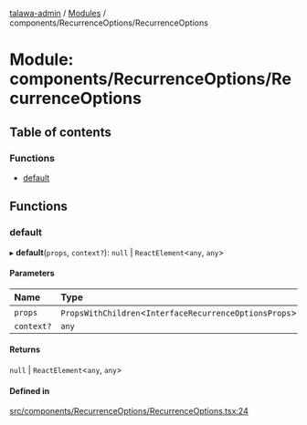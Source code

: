 [talawa-admin](../README.md) / [Modules](../modules.md) / components/RecurrenceOptions/RecurrenceOptions

# Module: components/RecurrenceOptions/RecurrenceOptions

## Table of contents

### Functions

- [default](components_RecurrenceOptions_RecurrenceOptions.md#default)

## Functions

### default

▸ **default**(`props`, `context?`): ``null`` \| `ReactElement`\<`any`, `any`\>

#### Parameters

| Name | Type |
| :------ | :------ |
| `props` | `PropsWithChildren`\<`InterfaceRecurrenceOptionsProps`\> |
| `context?` | `any` |

#### Returns

``null`` \| `ReactElement`\<`any`, `any`\>

#### Defined in

[src/components/RecurrenceOptions/RecurrenceOptions.tsx:24](https://github.com/GlenDsza/talawa-admin/blob/d3cbd1e/src/components/RecurrenceOptions/RecurrenceOptions.tsx#L24)
